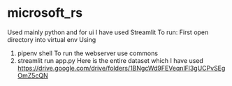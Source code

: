 # microsoft_rs
Used mainly python and for ui I have used Streamlit
To run: 
First open directory into virtual env 
Using
1) pipenv shell
To run the webserver use commons 
2) streamlit run app.py
Here is the entire dataset which I have used
https://drive.google.com/drive/folders/1BNgcWd9FEVeqnlFl3gUCPvSEgOmZ5cQN
